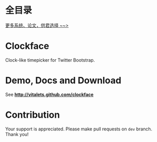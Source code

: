 # 全目录

[更多系统、论文，供君选择 ~~>](https://www.yuque.com/wisebit/blog)
# Clockface 
Clock-like timepicker for Twitter Bootstrap.

# Demo, Docs and Download
See **http://vitalets.github.com/clockface**

# Contribution
Your support is appreciated. 
Please make pull requests on <code>dev</code> branch. Thank you!

